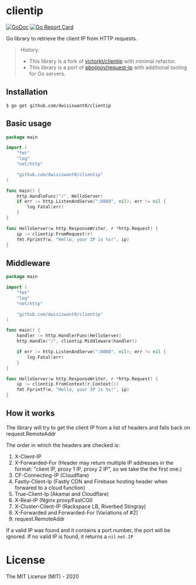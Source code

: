 # clientip

[![GoDoc](https://godoc.org/github.com/dwisiswant0/clientip?status.svg)](http://godoc.org/github.com/dwisiswant0/clientip)
[![Go Report Card](https://goreportcard.com/badge/github.com/dwisiswant0/clientip)](https://goreportcard.com/report/github.com/dwisiswant0/clientip)

Go library to retrieve the client IP from HTTP requests.

> History:
> * This library is a fork of [victorkt/clientip](https://github.com/victorkt/clientip) with minimal refactor.
> * This library is a port of [pbojinov/request-ip](https://github.com/pbojinov/request-ip) with additional tooling for Go servers.

## Installation

```shell script
$ go get github.com/dwisiswant0/clientip
```

## Basic usage

```go
package main

import (
	"fmt"
	"log"
	"net/http"

	"github.com/dwisiswant0/clientip"
)

func main() {
	http.HandleFunc("/", HelloServer)
	if err := http.ListenAndServe(":8080", nil); err != nil {
		log.Fatal(err)
	}
}

func HelloServer(w http.ResponseWriter, r *http.Request) {
	ip := clientip.FromRequest(r)
	fmt.Fprintf(w, "Hello, your IP is %s!", ip)
}

```

## Middleware

```go
package main

import (
	"fmt"
	"log"
	"net/http"

	"github.com/dwisiswant0/clientip"
)

func main() {
	handler := http.HandlerFunc(HelloServer)
	http.Handle("/", clientip.Middleware(handler))

	if err := http.ListenAndServe(":8080", nil); err != nil {
		log.Fatal(err)
	}
}

func HelloServer(w http.ResponseWriter, r *http.Request) {
	ip := clientip.FromContext(r.Context())
	fmt.Fprintf(w, "Hello, your IP is %s!", ip)
}
```

## How it works

The library will try to get the client IP from a list of headers and falls back on request.RemoteAddr

The order in which the headers are checked is:

1. X-Client-IP
2. X-Forwarded-For (Header may return multiple IP addresses in the format: "client IP, proxy 1 IP, proxy 2 IP", so we take the the first one.)
3. CF-Connecting-IP (Cloudflare)
4. Fastly-Client-Ip (Fastly CDN and Firebase hosting header when forwared to a cloud function)
5. True-Client-Ip (Akamai and Cloudflare)
6. X-Real-IP (Nginx proxy/FastCGI)
7. X-Cluster-Client-IP (Rackspace LB, Riverbed Stingray)
8. X-Forwarded and Forwarded-For (Variations of #2)
9. request.RemoteAddr

If a valid IP was found and it contains a port number, the port will be ignored. If no valid IP is found, it returns a `nil` `net.IP`

# License

The MIT License (MIT) - 2020